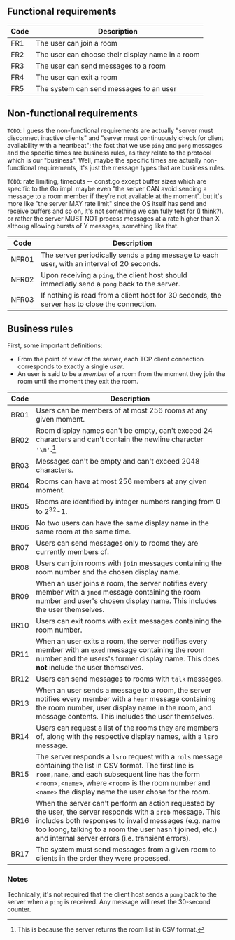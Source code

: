 ## Functional requirements

| Code | Description |
| ---- | ----------- |
| FR1  | The user can join a room |
| FR2  | The user can choose their display name in a room |
| FR3  | The user can send messages to a room |
| FR4  | The user can exit a room |
| FR5  | The system can send messages to an user |

## Non-functional requirements

`TODO`: I guess the non-functional requirements are actually "server must disconnect inactive clients" and "server must continuously check for client availability with a heartbeat";
the fact that we use `ping` and `pong` messages and the specific times are business rules, as they relate to the protocol which is our "business".
Well, maybe the specific times are actually non-functional requirements, it's just the message types that are business rules.

`TODO`: rate limiting, timeouts -- const.go except buffer sizes which are specific to the Go impl.
maybe even "the server CAN avoid sending a message to a room member if they're not available at the moment".
but it's more like "the server MAY rate limit" since the OS itself has send and receive buffers and so on, it's not something we can fully test for (I think?).
or rather the server MUST NOT process messages at a rate higher than X althoug allowing bursts of Y messages, something like that.

| Code  | Description |
| ----  | ----------- |
| NFR01 | The server periodically sends a `ping` message to each user, with an interval of 20 seconds. |
| NFR02 | Upon receiving a `ping`, the client host should immediatly send a `pong` back to the server. |
| NFR03 | If nothing is read from a client host for 30 seconds, the server has to close the connection. |

## Business rules

First, some important definitions:
- From the point of view of the server, each TCP client connection corresponds to exactly a single _user_.
- An user is said to be a _member_ of a room from the moment they join the room until the moment they exit the room.

| Code | Description |
| ---- | ----------- |
| BR01 | Users can be members of at most 256 rooms at any given moment. |
| BR02 | Room display names can't be empty, can't exceed 24 characters and can't contain the newline character `'\n'`.[^1] |
| BR03 | Messages can't be empty and can't exceed 2048 characters. |
| BR04 | Rooms can have at most 256 members at any given moment. |
| BR05 | Rooms are identified by integer numbers ranging from 0 to 2<sup>32</sup>-1. |
| BR06 | No two users can have the same display name in the same room at the same time. |
| BR07 | Users can send messages only to rooms they are currently members of. |
| BR08 | Users can join rooms with `join` messages containing the room number and the chosen display name. |
| BR09 | When an user joins a room, the server notifies every member with a `jned` message containing the room number and user's chosen display name. This includes the user themselves. |
| BR10 | Users can exit rooms with `exit` messages containing the room number. |
| BR11 | When an user exits a room, the server notifies every member with an `exed` message containing the room number and the users's former display name. This does **not** include the user themselves. |
| BR12 | Users can send messages to rooms with `talk` messages. |
| BR13 | When an user sends a message to a room, the server notifies every member with a `hear` message containing the room number, user display name in the room, and message contents. This includes the user themselves. |
| BR14 | Users can request a list of the rooms they are members of, along with the respective display names, with a `lsro` message. |
| BR15 | The server responds a `lsro` request with a `rols` message containing the list in CSV format. The first line is `room,name`, and each subsequent line has the form `<room>,<name>`, where `<room>` is the room number and `<name>` the display name the user chose for the room. |
| BR16 | When the server can't perform an action requested by the user, the server responds with a `prob` message. This includes both responses to invalid messages (e.g. name too loong, talking to a room the user hasn't joined, etc.) and internal server errors (i.e. transient errors).|
| BR17 | The system must send messages from a given room to clients in the order they were processed. |

[^1]: This is because the server returns the room list in CSV format.

### Notes

Technically, it's not required that the client host sends a `pong` back to the server when a `ping` is received.
Any message will reset the 30-second counter.
